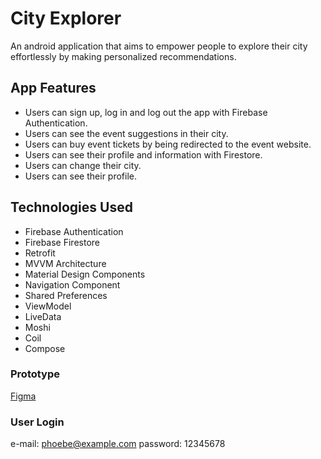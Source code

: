 # City Explorer
An android application that aims to empower people to explore their city effortlessly by making personalized recommendations.

## App Features
- Users can sign up, log in and log out the app with Firebase Authentication.
- Users can see the event suggestions in their city.
- Users can buy event tickets by being redirected to the event website.
- Users can see their profile and information with Firestore.
- Users can change their city.
- Users can see their profile.

## Technologies Used
- Firebase Authentication
- Firebase Firestore
- Retrofit
- MVVM Architecture
- Material Design Components
- Navigation Component
- Shared Preferences
- ViewModel
- LiveData
- Moshi
- Coil
- Compose


### Prototype
[Figma](https://www.figma.com/file/ExG49fu7lLua9iXDo030At/CityExplorer?type=design&node-id=0%3A1&t=ZSXcCcFMoT6wvUMO-1)

### User Login 
e-mail: phoebe@example.com
password: 12345678




